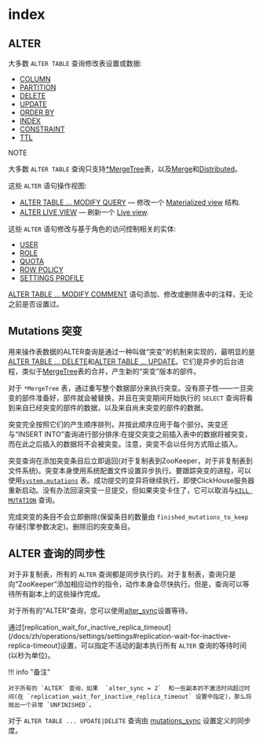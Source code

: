 # index

## ALTER[](https://clickhouse.com/docs/zh/sql-reference/statements/alter/overview#query_language_queries_alter)

大多数 `ALTER TABLE` 查询修改表设置或数据:

- [COLUMN](https://clickhouse.com/docs/zh/sql-reference/statements/alter/column)
- [PARTITION](https://clickhouse.com/docs/zh/sql-reference/statements/alter/partition)
- [DELETE](https://clickhouse.com/docs/zh/sql-reference/statements/alter/delete)
- [UPDATE](https://clickhouse.com/docs/zh/sql-reference/statements/alter/update)
- [ORDER BY](https://clickhouse.com/docs/zh/sql-reference/statements/alter/order-by)
- [INDEX](https://clickhouse.com/docs/zh/sql-reference/statements/alter/index)
- [CONSTRAINT](https://clickhouse.com/docs/zh/sql-reference/statements/alter/constraint)
- [TTL](https://clickhouse.com/docs/zh/sql-reference/statements/alter/ttl)



NOTE

大多数 `ALTER TABLE` 查询只支持[*MergeTree](https://clickhouse.com/docs/zh/engines/table-engines/mergetree-family)表，以及[Merge](https://clickhouse.com/docs/zh/engines/table-engines/special/merge)和[Distributed](https://clickhouse.com/docs/zh/engines/table-engines/special/distributed)。

这些 `ALTER` 语句操作视图:

- [ALTER TABLE ... MODIFY QUERY](https://clickhouse.com/docs/zh/sql-reference/statements/alter/view) — 修改一个 [Materialized view](https://clickhouse.com/docs/zh/sql-reference/statements/create/view#materialized) 结构.
- [ALTER LIVE VIEW](https://clickhouse.com/docs/zh/sql-reference/statements/alter/view#alter-live-view) — 刷新一个 [Live view](https://clickhouse.com/docs/zh/sql-reference/statements/create/view#live-view).

这些 `ALTER` 语句修改与基于角色的访问控制相关的实体:

- [USER](https://clickhouse.com/docs/zh/sql-reference/statements/alter/user)
- [ROLE](https://clickhouse.com/docs/zh/sql-reference/statements/alter/role)
- [QUOTA](https://clickhouse.com/docs/zh/sql-reference/statements/alter/quota)
- [ROW POLICY](https://clickhouse.com/docs/zh/sql-reference/statements/alter/row-policy)
- [SETTINGS PROFILE](https://clickhouse.com/docs/zh/sql-reference/statements/alter/settings-profile)

[ALTER TABLE ... MODIFY COMMENT](https://clickhouse.com/docs/zh/sql-reference/statements/alter/overview) 语句添加、修改或删除表中的注释，无论之前是否设置过。

## Mutations 突变[](https://clickhouse.com/docs/zh/sql-reference/statements/alter/overview#mutations)

用来操作表数据的ALTER查询是通过一种叫做“突变”的机制来实现的，最明显的是[ALTER TABLE … DELETE](https://clickhouse.com/docs/zh/sql-reference/statements/alter/delete)和[ALTER TABLE … UPDATE](https://clickhouse.com/docs/zh/sql-reference/statements/alter/update)。它们是异步的后台进程，类似于[MergeTree](https://clickhouse.com/docs/zh/engines/table-engines/mergetree-family)表的合并，产生新的“突变”版本的部件。

对于 `*MergeTree` 表，通过重写整个数据部分来执行突变。没有原子性——一旦突变的部件准备好，部件就会被替换，并且在突变期间开始执行的 `SELECT` 查询将看到来自已经突变的部件的数据，以及来自尚未突变的部件的数据。

突变完全按照它们的产生顺序排列，并按此顺序应用于每个部分。突变还与“INSERT INTO”查询进行部分排序:在提交突变之前插入表中的数据将被突变，而在此之后插入的数据将不会被突变。注意，突变不会以任何方式阻止插入。

突变查询在添加突变条目后立即返回(对于复制表到ZooKeeper，对于非复制表到文件系统)。突变本身使用系统配置文件设置异步执行。要跟踪突变的进程，可以使用[`system.mutations`](https://clickhouse.com/docs/zh/operations/system-tables/mutations#system_tables-mutations) 表。成功提交的变异将继续执行，即使ClickHouse服务器重新启动。没有办法回滚突变一旦提交，但如果突变卡住了，它可以取消与[`KILL MUTATION`](https://clickhouse.com/docs/zh/sql-reference/statements/misc#kill-mutation) 查询。

完成突变的条目不会立即删除(保留条目的数量由 `finished_mutations_to_keep` 存储引擎参数决定)。删除旧的突变条目。

## ALTER 查询的同步性[](https://clickhouse.com/docs/zh/sql-reference/statements/alter/overview#synchronicity-of-alter-queries)

对于非复制表，所有的 `ALTER` 查询都是同步执行的。对于复制表，查询只是向“ZooKeeper”添加相应动作的指令，动作本身会尽快执行。但是，查询可以等待所有副本上的这些操作完成。

对于所有的“ALTER”查询，您可以使用[alter_sync](https://clickhouse.com/docs/zh/operations/settings/settings#alter-sync)设置等待。

通过[replication_wait_for_inactive_replica_timeout](/docs/zh/operations/settings/settings#replication-wait-for-inactive-replica-timeout]设置，可以指定不活动的副本执行所有 `ALTER` 查询的等待时间(以秒为单位)。

!!! info "备注"

```text
对于所有的 `ALTER` 查询，如果  `alter_sync = 2`  和一些副本的不激活时间超过时间(在 `replication_wait_for_inactive_replica_timeout` 设置中指定)，那么将抛出一个异常 `UNFINISHED`。
```



对于 `ALTER TABLE ... UPDATE|DELETE` 查询由 [mutations_sync](https://clickhouse.com/docs/zh/operations/settings/settings#mutations_sync) 设置定义的同步度。